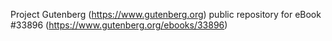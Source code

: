 Project Gutenberg (https://www.gutenberg.org) public repository for eBook #33896 (https://www.gutenberg.org/ebooks/33896)
